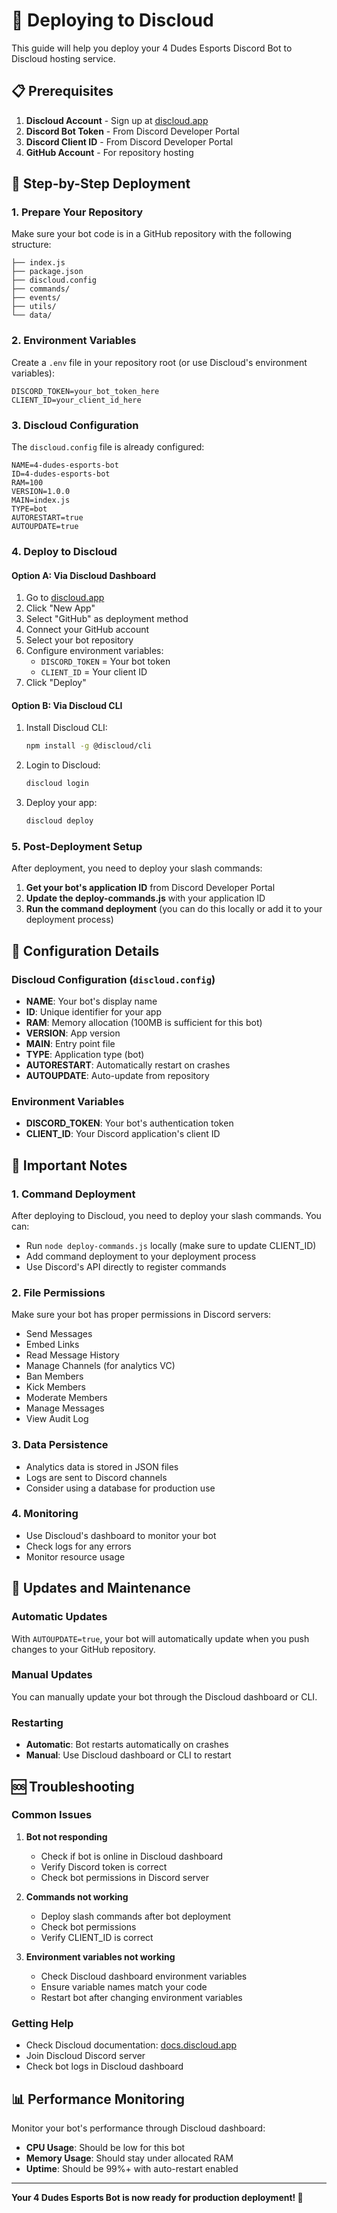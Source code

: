 # 🚀 Deploying to Discloud

This guide will help you deploy your 4 Dudes Esports Discord Bot to Discloud hosting service.

## 📋 Prerequisites

1. **Discloud Account** - Sign up at [discloud.app](https://discloud.app)
2. **Discord Bot Token** - From Discord Developer Portal
3. **Discord Client ID** - From Discord Developer Portal
4. **GitHub Account** - For repository hosting

## 🔧 Step-by-Step Deployment

### 1. **Prepare Your Repository**

Make sure your bot code is in a GitHub repository with the following structure:
```
├── index.js
├── package.json
├── discloud.config
├── commands/
├── events/
├── utils/
└── data/
```

### 2. **Environment Variables**

Create a `.env` file in your repository root (or use Discloud's environment variables):
```env
DISCORD_TOKEN=your_bot_token_here
CLIENT_ID=your_client_id_here
```

### 3. **Discloud Configuration**

The `discloud.config` file is already configured:
```env
NAME=4-dudes-esports-bot
ID=4-dudes-esports-bot
RAM=100
VERSION=1.0.0
MAIN=index.js
TYPE=bot
AUTORESTART=true
AUTOUPDATE=true
```

### 4. **Deploy to Discloud**

#### Option A: Via Discloud Dashboard
1. Go to [discloud.app](https://discloud.app)
2. Click "New App"
3. Select "GitHub" as deployment method
4. Connect your GitHub account
5. Select your bot repository
6. Configure environment variables:
   - `DISCORD_TOKEN` = Your bot token
   - `CLIENT_ID` = Your client ID
7. Click "Deploy"

#### Option B: Via Discloud CLI
1. Install Discloud CLI:
   ```bash
   npm install -g @discloud/cli
   ```

2. Login to Discloud:
   ```bash
   discloud login
   ```

3. Deploy your app:
   ```bash
   discloud deploy
   ```

### 5. **Post-Deployment Setup**

After deployment, you need to deploy your slash commands:

1. **Get your bot's application ID** from Discord Developer Portal
2. **Update the deploy-commands.js** with your application ID
3. **Run the command deployment** (you can do this locally or add it to your deployment process)

## 🔧 Configuration Details

### Discloud Configuration (`discloud.config`)
- **NAME**: Your bot's display name
- **ID**: Unique identifier for your app
- **RAM**: Memory allocation (100MB is sufficient for this bot)
- **VERSION**: App version
- **MAIN**: Entry point file
- **TYPE**: Application type (bot)
- **AUTORESTART**: Automatically restart on crashes
- **AUTOUPDATE**: Auto-update from repository

### Environment Variables
- **DISCORD_TOKEN**: Your bot's authentication token
- **CLIENT_ID**: Your Discord application's client ID

## 🚨 Important Notes

### 1. **Command Deployment**
After deploying to Discloud, you need to deploy your slash commands. You can:
- Run `node deploy-commands.js` locally (make sure to update CLIENT_ID)
- Add command deployment to your deployment process
- Use Discord's API directly to register commands

### 2. **File Permissions**
Make sure your bot has proper permissions in Discord servers:
- Send Messages
- Embed Links
- Read Message History
- Manage Channels (for analytics VC)
- Ban Members
- Kick Members
- Moderate Members
- Manage Messages
- View Audit Log

### 3. **Data Persistence**
- Analytics data is stored in JSON files
- Logs are sent to Discord channels
- Consider using a database for production use

### 4. **Monitoring**
- Use Discloud's dashboard to monitor your bot
- Check logs for any errors
- Monitor resource usage

## 🔄 Updates and Maintenance

### Automatic Updates
With `AUTOUPDATE=true`, your bot will automatically update when you push changes to your GitHub repository.

### Manual Updates
You can manually update your bot through the Discloud dashboard or CLI.

### Restarting
- **Automatic**: Bot restarts automatically on crashes
- **Manual**: Use Discloud dashboard or CLI to restart

## 🆘 Troubleshooting

### Common Issues

1. **Bot not responding**
   - Check if bot is online in Discloud dashboard
   - Verify Discord token is correct
   - Check bot permissions in Discord server

2. **Commands not working**
   - Deploy slash commands after bot deployment
   - Check bot permissions
   - Verify CLIENT_ID is correct

3. **Environment variables not working**
   - Check Discloud dashboard environment variables
   - Ensure variable names match your code
   - Restart bot after changing environment variables

### Getting Help
- Check Discloud documentation: [docs.discloud.app](https://docs.discloud.app)
- Join Discloud Discord server
- Check bot logs in Discloud dashboard

## 📊 Performance Monitoring

Monitor your bot's performance through Discloud dashboard:
- **CPU Usage**: Should be low for this bot
- **Memory Usage**: Should stay under allocated RAM
- **Uptime**: Should be 99%+ with auto-restart enabled

---

**Your 4 Dudes Esports Bot is now ready for production deployment! 🎉** 